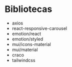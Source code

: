 # Bibliotecas
- axios
- react-responsive-carousel
- emotion/react
- emotion/styled
- mui/icons-material
- mui/material
- craco
- tailwindcss